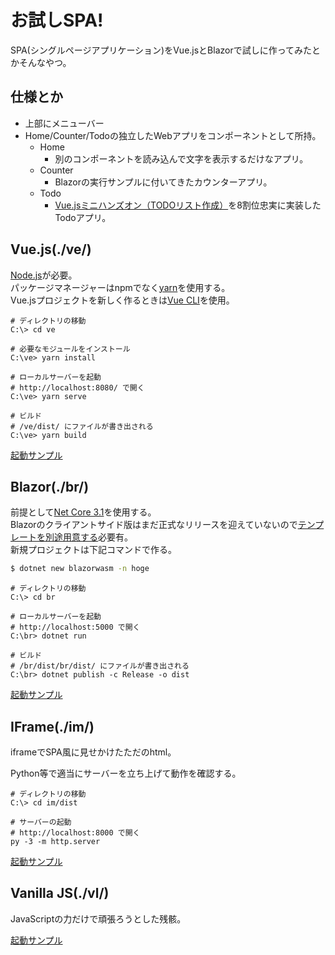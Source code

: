 # お試しSPA!
SPA(シングルページアプリケーション)をVue.jsとBlazorで試しに作ってみたとかそんなやつ。

## 仕様とか
* 上部にメニューバー
* Home/Counter/Todoの独立したWebアプリをコンポーネントとして所持。
	+ Home
		- 別のコンポーネントを読み込んで文字を表示するだけなアプリ。
	+ Counter
		- Blazorの実行サンプルに付いてきたカウンターアプリ。
	+ Todo
		- [Vue.jsミニハンズオン（TODOリスト作成）](https://qiita.com/moonglows76/items/358ef3cd1566c38ece3a)を8割位忠実に実装したTodoアプリ。

## Vue.js(./ve/)
[Node.js](https://nodejs.org/ja/)が必要。  
パッケージマネージャーはnpmでなく[yarn](https://yarnpkg.com/lang/ja/)を使用する。  
Vue.jsプロジェクトを新しく作るときは[Vue CLI](https://cli.vuejs.org/)を使用。  

```bat:実行コマンド
# ディレクトリの移動
C:\> cd ve

# 必要なモジュールをインストール
C:\ve> yarn install

# ローカルサーバーを起動
# http://localhost:8080/ で開く
C:\ve> yarn serve

# ビルド
# /ve/dist/ にファイルが書き出される
C:\ve> yarn build
```

[起動サンプル](https://spa-vue-js.web.app/)

## Blazor(./br/)
前提として[Net Core 3.1](https://dotnet.microsoft.com/download)を使用する。  
Blazorのクライアントサイド版はまだ正式なリリースを迎えていないので[テンプレートを別途用意する](https://www.nuget.rg/packages/Microsoft.AspNetCore.Blazor.HttpClient/)必要有。  
新規プロジェクトは下記コマンドで作る。  

```bat
$ dotnet new blazorwasm -n hoge
```

```bat:実行コマンド
# ディレクトリの移動
C:\> cd br

# ローカルサーバーを起動
# http://localhost:5000 で開く
C:\br> dotnet run

# ビルド
# /br/dist/br/dist/ にファイルが書き出される
C:\br> dotnet publish -c Release -o dist
```

[起動サンプル](https://spa-blazor.web.app/)

## IFrame(./im/)
iframeでSPA風に見せかけたただのhtml。  

Python等で適当にサーバーを立ち上げて動作を確認する。  

```bat:実行コマンド
# ディレクトリの移動
C:\> cd im/dist

# サーバーの起動
# http://localhost:8000 で開く
py -3 -m http.server 
```

[起動サンプル](https://spa-iflame.web.app/)

## Vanilla JS(./vl/)
JavaScriptの力だけで頑張ろうとした残骸。  

[起動サンプル](https://spa-vanilla-js.web.app/)
